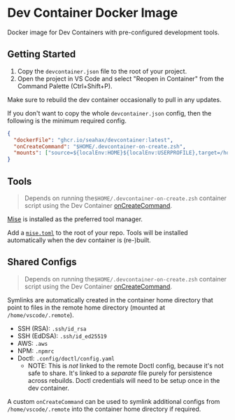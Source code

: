 # Dev Container Docker Image

Docker image for Dev Containers with pre-configured development tools.

## Getting Started

1. Copy the `devcontainer.json` file to the root of your project.
2. Open the project in VS Code and select "Reopen in Container" from the
   Command Palette (Ctrl+Shift+P).

Make sure to rebuild the dev container occasionally to pull in any updates.

If you don't want to copy the whole `devcontainer.json` config, then the following is the minimum required config.

```json
{
  "dockerFile": "ghcr.io/seahax/devcontainer:latest",
  "onCreateCommand": "$HOME/.devcontainer-on-create.zsh",
  "mounts": ["source=${localEnv:HOME}${localEnv:USERPROFILE},target=/home/vscode/.remote,type=bind"],
}
```

## Tools

> Depends on running the`$HOME/.devcontainer-on-create.zsh` container script using the Dev Container [onCreateCommand](https://containers.dev/implementors/json_reference/#lifecycle-scripts).

[Mise](https://mise.com) is installed as the preferred tool manager.

Add a [`mise.toml`](https://mise.jdx.dev/configuration.html) to the root of your repo. Tools will be installed automatically when the dev container is (re-)built.

## Shared Configs

> Depends on running the`$HOME/.devcontainer-on-create.zsh` container script using the Dev Container [onCreateCommand](https://containers.dev/implementors/json_reference/#lifecycle-scripts).

Symlinks are automatically created in the container home directory that point to files in the remote home directory (mounted at `/home/vscode/.remote`).

- SSH (RSA): `.ssh/id_rsa`
- SSH (EdDSA): `.ssh/id_ed25519`
- AWS: `.aws`
- NPM: `.npmrc`
- Doctl: `.config/doctl/config.yaml`
  - NOTE: This is _not_ linked to the remote Doctl config, because it's not
    safe to share. It's linked to a _separate_ file purely for persistence
    across rebuilds. Doctl credentials will need to be setup once in the dev
    container.

A custom `onCreateCommand` can be used to symlink additional configs from `/home/vscode/.remote` into the container home directory if required.
